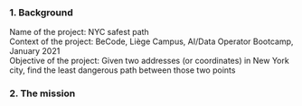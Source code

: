 
### 1. Background

Name of the project: NYC safest path  
Context of the project: BeCode, Liège Campus, AI/Data Operator Bootcamp, January 2021  
Objective of the project: Given two addresses (or coordinates) in New York city, find the least dangerous path between those two points  


### 2. The mission
